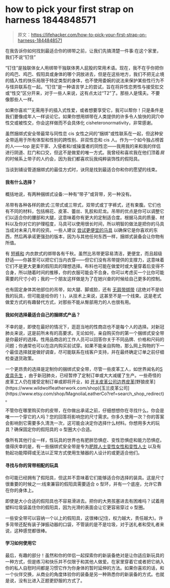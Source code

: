 # how to pick your first strap on harness 1844848571

> 原文：<https://lifehacker.com/how-to-pick-your-first-strap-on-harness-1844848571>

在我告诉你如何找到最适合你的绑带之前，让我们先搞清楚一件事:在这个家里，我们不说“钉住”

“钉住”是独联体女人用绑带干独联体男人屁股的常用术语。现在，我不在乎你把你的鸡巴、鸡巴、假阳具或身体的哪个洞放进去，但是在这些地方，我们不把无止境的插入性的快乐局限于特定类型的身体，也不使用委婉的说法来保护某些性行为不与怪异联系在一起。“钉住”是一种语言学上的尝试，旨在将异性恋男性与接受肛交或“性交”区分开来，对于一些人来说，这有点太过“T2”了。那些人是懦夫。不要像那些人一样。



如果你喜欢“”无需用手的插入式性爱，或者想要享受它，我可以帮你！只是条件是我们要像成年人一样谈论它。如果你想用绑带在人类提供的许多令人愉快的洞穴中性交或被性交，你会这样做而不会具体化 cisheteronormativity，非常感谢。

虽然捆绑式安全带最常与同性恋 cis 女性之间的“捆绑”或性联系在一起，但这种安全带适用于所有体型和性别的跨性别、非双性恋和 cis 人。作为一个如今独占榜首的人——top 是实干家、入侵者和/或操蛋者的同性恋——我用我的来和我的伴侣进行阴道、肛门和口交，但这不是做爱的唯一方式。我曾经和喜欢我在他们顶着*我*的时候系上带子的人约会，因为我们都喜欢玩我纯粹装饰性的假阳具。

当谈到铺设管道捆绑式的最佳方式时，诀窍是找到最适合你和你的愿望的线束。



#### 我有什么选择？

概括地说，有两种捆绑式设备:一种有“带子”或背带，另一种没有。

吊带有各种各样的款式:三带式或三带式，双带式或丁字裤式，还有束腹。它们也有不同的材料，包括棉花、皮革、蕾丝、乳胶和尼龙。吊带的优点是你可以调整它们以适合你的腰部和大腿，这意味着你有更大的定制适合度。根据马具的质量、材料以及你对它的护理程度，马具可以使用很长时间，所以明智的做法是把你的马具当成对未来几年的投资。一些人建议 [尝试更便宜的马具](https://www.cosmopolitan.com/sex-love/a30928356/best-strap-on-harnesses-dildos) 以确保它是你喜欢的东西，然后再承诺更强劲的版本，因为与其他任何东西一样，捆绑式装备会让你物有所值。

有 [短裤和](https://rodeoh.com/?gclid=CjwKCAjwps75BRAcEiwAEiACMVefGYpONiJ9iFmZkY7dZrFORY-fm5atu9lVKJ6tqy-XK3Kz_tN0UBoCy3sQAvD_BwE) 内衣款式的绑带各有千秋。虽然比吊带更容易清洁，更便宜，而且超级舒适——你甚至可以把它们当内衣穿——但它们没有吊带提供的支撑力，这意味着它们不是更大更重的假阳具的理想选择。布料也可能在做爱时或大量穿着后变得不合身，所以随着时间的推移，你的衣服可能会不合身。你可以考虑买一个比你可能需要的尺寸小的；我的一个朋友这样做是为了在她兴奋的时候给自己更多的控制。

也有固定身体其他部位的吊带，如大腿、脚或脸，还有 [无肩带绑带](https://kinkazoid.com/strapless-strapons) (这绝对不是给我的玩具，但可能是给你的！)，从技术上来说，这甚至不是一个线束。这是老式做爱方式的有趣替代方式，对那些不能从臀部用力的人也很有用。



#### **我如何选择最适合自己的捆绑式产品？**

不幸的是，即使在最好的情况下，逛逛当地的性商店也不是每个人的选择。对新冠肺炎来说，这是前所未有的高要求。无论如何，亲自购买你的第一个捆绑式安全带是你最好的选择。性用品商店的工作人员可以回答你关于不同品牌、价格和尺码的问题；你通常也可以在店内购买前试穿。如果不能亲自购物，那么网上购物的下一个最佳选择就是做好调查，尽可能联系在线客户支持，并在最终确定订单之前仔细检查退货政策。

一个更昂贵的选择是定制你的捆绑式安全带，尽管一些皮革工人，如世界闻名的[S 皮具先生](https://www.mr-s-leather.com) ，由于新冠肺炎，已经暂停了定制订单或大大减缓了生产。一些奇怪的皮革工人仍在接受定制订单或即将开业，如 [开关皮革公司](http://www.switchleatherco.com)[边界皮革](https://www.etsy.com/shop/BoundAriesLeather?)[野狼皮革](https://www.wildwolfleatherwork.com/shop)[玉兰皮革公司](https://www.etsy.com/shop/MagnoliaLeatherCo?ref=search_shop_redirect) 。

不管你在哪里购买你的皮带，在你做出承诺之前，仔细想想你在寻找什么。你会是唯一一个穿它的人吗？您的回答将影响您的尺寸需求。你多久使用一次？你的答案会影响到它需要多久清洗一次，这可能会决定你选择什么材料。你想用多大的玩具？确保固定你的假阳具的 o 型圈大小合适。



像所有其他行业一样，性玩具的世界也有肥胖恐惧症、变性恐惧症和能力恐惧症。值得庆幸的是，有一些捆绑式安全带是专为[肥胖人士](https://www.autostraddle.com/you-need-help-harnesses-for-trans-women-160416)[变性女性和变性人士](https://www.sportsheets.com/pages/best-sex-toys-sexual-positioning-devices-people-with-disabilities-slp) 以及有勃起功能障碍或无法以正常方式使用生殖器的人设计的或更适合他们。

#### **寻找与你的背带相配的玩具**

你可能已经拥有了假阳具，但这并不意味着它们能够适合你选择的装具。这是尺寸很重要的时候之一:线束兼容的假阳具需要适合 o 型环，并有一个底座，允许它靠在你的身体上。

即使是大小合适的假阳具也不容易滑进去。把你的大男孩塞进去有困难吗？试着用塑料垃圾袋盖住你的假阳具，因为光滑的表面会让它更容易穿过 o 型圈。



一些安全带可以容纳一个以上的假阳具，这很棒(记住，权力越大，责任越大)。许多背带还配有装子弹振动器的口袋，不管装的是不是垃圾，对于送礼者和受礼者来说，这种感觉都很棒。

#### **学习如何使用它**

最后，有趣的部分！虽然和你的伴侣一起探索你的新装备绝对是让你适应新玩具的一种方式，但是练习和快乐并不仅限于和其他人做爱。在家里穿着它或者把它纳入你的私人自慰时间都是习惯它作为你身体的暂时延伸的方法。如果你喜欢的话，和一个伙伴交换，从商业的角度体验你的装备是另一种熟悉你的新装备的方式。也就是说，没有比进入正题更舒服的方式了。